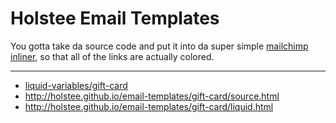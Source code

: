 # Holstee Email Templates

You gotta take da source code and put it into da super simple [mailchimp inliner](http://beaker.mailchimp.com/inline-css), so that all of the links are actually colored.

---

* [liquid-variables/gift-card](http://docs.shopify.com/themes/liquid-variables/gift-card)
* http://holstee.github.io/email-templates/gift-card/source.html
* http://holstee.github.io/email-templates/gift-card/liquid.html